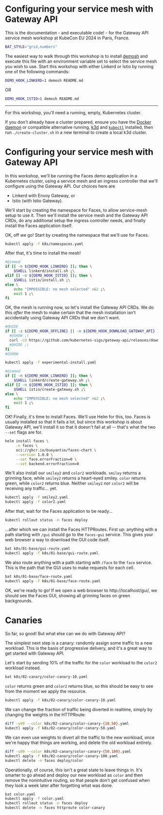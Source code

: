 # Configuring your service mesh with Gateway API

This is the documentation - and executable code! - for the Gateway API
service mesh workshop at KubeCon EU 2024 in Paris, France.

<!--
Things in Markdown comments are safe to ignore when reading this later. When
executing this with [demosh], things after the horizontal rule below (which
is just before a commented `@SHOW` directive) will get displayed.
-->

<!-- set -e >
<!-- @import demosh/check-requirements.sh -->

```bash
BAT_STYLE="grid,numbers"
```

<!-- @SKIP -->

The easiest way to walk through this workshop is to install [demosh] and
execute this file with an environment variable set to select the service
mesh you wish to use. Start this workshop with either Linkerd or Istio by
running one of the following commands:

[demosh]: https://github.com/BuoyantIO/demosh

```sh
DEMO_HOOK_LINKERD=1 demosh README.md
```

OR

```sh
DEMO_HOOK_ISTIO=1 demosh README.md
```

---

For this workshop, you'll need a running, empty, Kubernetes cluster.

If you don't already have a cluster prepared, ensure you have the
[Docker daemon] or compatible alternative running, [k3d] and [`kubectl`]
installed, then run `./create-cluster.sh` in a new terminal to create a
local k3d cluster.

[Docker daemon]: https://docs.docker.com/config/daemon/start/
[`kubectl`]: https://kubernetes.io/docs/tasks/tools/#kubectl
[k3d]: https://k3d.io/

<!-- @SHOW -->
<!-- @clear -->

# Configuring your service mesh with Gateway API

In this workshop, we'll be running the Faces demo application in a Kubernetes
cluster, using a service mesh and an ingress controller that we'll configure
using the Gateway API. Our choices here are

- Linkerd with Envoy Gateway, or
- Istio (with Istio Gateway).

We'll start by creating the namespace for Faces, to allow service-mesh setup
to use it. Then we'll install the service mesh and the Gateway API CRDs, do
any additional setup the ingress controller needs, and finally install the
Faces application itself.

<!-- @wait -->

OK, off we go! Start by creating the namespace that we'll use for Faces.

```sh
kubectl apply -f k8s/namespaces.yaml
```

After that, it's time to install the mesh!

```bash
#@immed
if [[ -n ${DEMO_HOOK_LINKERD} ]]; then \
    $SHELL linkerd/install.sh ;\
elif [[ -n ${DEMO_HOOK_ISTIO} ]]; then \
    $SHELL istio/install.sh ;\
else \
    echo "IMPOSSIBLE: no mesh selected" >&2 ;\
    exit 1 ;\
fi
```

<!-- @wait_clear -->

OK, the mesh is running now, so let's install the Gateway API CRDs. We do this
_after_ the mesh to make certain that the mesh installation isn't accidentally
using Gateway API CRDs that we don't want.

```bash
#@HIDE
if [[ -z ${DEMO_HOOK_OFFLINE} || -n ${DEMO_HOOK_DOWNLOAD_GATEWAY_API} ]]; then \
  #@SHOW ;\
  curl -LO https://github.com/kubernetes-sigs/gateway-api/releases/download/v1.0.0/experimental-install.yaml ;\
  #@HIDE ;\
fi
#@SHOW

kubectl apply -f experimental-install.yaml
```

```bash
#@immed
if [[ -n ${DEMO_HOOK_LINKERD} ]]; then \
    $SHELL linkerd/create-gateway.sh ;\
elif [[ -n ${DEMO_HOOK_ISTIO} ]]; then \
    $SHELL istio/create-gateway.sh ;\
else \
    echo "IMPOSSIBLE: no mesh selected" >&2 ;\
    exit 1 ;\
fi
```

<!-- @wait_clear -->

OK! Finally, it's time to install Faces. We'll use Helm for this, too.
Faces is usually installed so that it fails a lot, but since this workshop
is about Gateway API, we'll install it so that it doesn't fail at all --
that's what the two `--set` flags are for.

```bash
helm install faces \
     -n faces \
     oci://ghcr.io/buoyantio/faces-chart \
     --version 1.0.0 \
     --set face.errorFraction=0 \
     --set backend.errorFraction=0
```

We'll also install our `smiley2` and `color2` workloads. `smiley` returns a
grinning face, while `smiley2` returns a heart-eyed smiley. `color` returns
green, while `color2` returns blue. Neither `smiley2` nor `color2` will be
receiving any traffic... yet.

```bash
kubectl apply -f smiley2.yaml
kubectl apply -f color2.yaml
```

After that, wait for the Faces application to be ready...

```bash
kubectl rollout status -n faces deploy
```

...after which we can install the Faces HTTPRoutes. First up: anything with a
path starting with `/gui` should go to the `faces-gui` service. This gives
your web browser a way to download the GUI code itself.

```bash
bat k8s/01-base/gui-route.yaml
kubectl apply -f k8s/01-base/gui-route.yaml
```

We also route anything with a path starting with `/face` to the `face`
service. This is the path that the GUI uses to make requests for each cell.

```bash
bat k8s/01-base/face-route.yaml
kubectl apply -f k8s/01-base/face-route.yaml
```

OK, we're ready to go! If we open a web browser to http://localhost/gui/, we
should see the Faces GUI, showing all grinning faces on green backgrounds.

<!-- @wait_clear -->

# Canaries

So far, so good! But what else can we do with Gateway API?

The simplest next step is a canary: randomly assign some traffic to a new
workload. This is the basis of progressive delivery, and it's a great way to
get started with Gateway API.

Let's start by sending 10% of the traffic for the `color` workload to the
`color2` workload instead.

```bash
bat k8s/02-canary/color-canary-10.yaml
```

`color` returns green and `color2` returns blue, so this should be easy to see
from the moment we apply the resource.

```bash
kubectl apply -f k8s/02-canary/color-canary-10.yaml
```

We can change the fraction of traffic being diverted in realtime, simply by
changing the weights in the HTTPRoute:

```bash
diff -u99 --color k8s/02-canary/color-canary-{10,50}.yaml
kubectl apply -f k8s/02-canary/color-canary-50.yaml
```

We can even use weights to divert all the traffic to the new workload, once
we're happy that things are working, and delete the old workload entirely.

```bash
diff -u99 --color k8s/02-canary/color-canary-{50,100}.yaml
kubectl apply -f k8s/02-canary/color-canary-100.yaml
kubectl delete -n faces deploy/color
```

Operationally, of course, this isn't a great state to leave things in. It's
smarter to go ahead and deploy our new workload as `color` and then remove the
nonintuitive routing, so that people don't get confused when they look a week
later after forgetting what was done.

```bash
bat color.yaml
kubectl apply -f color.yaml
kubectl rollout status -n faces deploy
kubectl delete -n faces httproute color-canary
```
